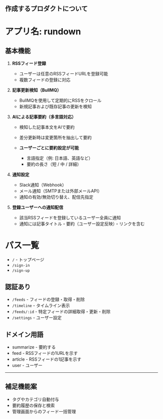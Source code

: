 ## 作成するプロダクトについて

# アプリ名: rundown

## 基本機能

1. **RSSフィード登録**

   * ユーザーは任意のRSSフィードURLを登録可能
   * 複数フィードの登録に対応

2. **記事更新検知（BullMQ）**

   * BullMQを使用して定期的にRSSをクロール
   * 新規記事および既存記事の更新を検知

3. **AIによる記事要約（多言語対応）**

   * 検知した記事本文をAIで要約
   * 差分更新時は変更箇所を抽出して要約
   * **ユーザーごとに要約設定が可能**

     * 言語指定（例: 日本語、英語など）
     * 要約の長さ（短 / 中 / 詳細）

4. **通知設定**

   * Slack通知（Webhook）
   * メール通知（SMTPまたは外部メールAPI）
   * 通知の有効/無効切り替え、配信先指定

5. **登録ユーザーへの通知配信**

   * 該当RSSフィードを登録しているユーザー全員に通知
   * 通知には記事タイトル・要約（ユーザー設定反映）・リンクを含む


# パス一覧
- `/` - トップページ
- `/sign-in`
- `/sign-up`

## 認証あり
- `/feeds` - フィードの登録・取得・削除
- `/timeline` - タイムライン表示
- `/feeds/:id` - 特定フィードの詳細取得・更新・削除
- `/settings` - ユーザー設定

## ドメイン用語
- summarize - 要約する
- feed - RSSフィードの1URLを示す
- article - RSSフィードの1記事を示す
- user - ユーザー

---

## 補足機能案

* タグやカテゴリ自動付与
* 要約履歴の保存と検索
* 管理画面からのフィード一括管理